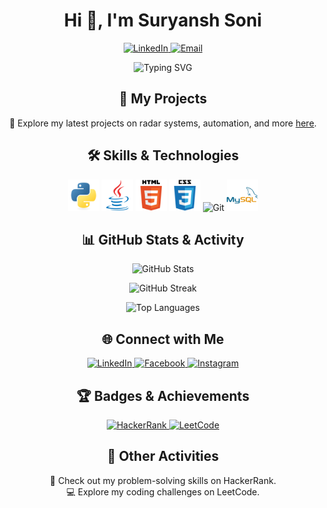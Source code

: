 <h1 align="center">Hi 👋, I'm Suryansh Soni</h1>

<p align="center">
  <a href="https://linkedin.com/in/suryansh-soni-0a244b294/" target="_blank">
    <img src="https://img.shields.io/badge/LinkedIn-Connect-blue?style=for-the-badge&logo=linkedin" alt="LinkedIn" />
  </a>
  <a href="mailto:sonisuryansh53@gmail.com" target="_blank">
    <img src="https://img.shields.io/badge/Email-Contact-red?style=for-the-badge&logo=gmail" alt="Email" />
  </a>
</p>

<p align="center">
  <img src="https://readme-typing-svg.demolab.com?font=Fira+Code&size=24&pause=1000&center=true&vCenter=true&width=435&lines=Welcome+to+My+GitHub+Profile!" alt="Typing SVG" />
</p>

<h2 align="center">💼 My Projects</h2>
<p align="center">🌟 Explore my latest projects on radar systems, automation, and more <a href="https://github.com/sonisuryansh?tab=repositories">here</a>.</p>

<h2 align="center">🛠️ Skills & Technologies</h2>
<p align="center">
  <img src="https://raw.githubusercontent.com/devicons/devicon/master/icons/python/python-original.svg" alt="Python" width="50" height="50"/>
  <img src="https://raw.githubusercontent.com/devicons/devicon/master/icons/java/java-original.svg" alt="Java" width="50" height="50"/>
  <img src="https://raw.githubusercontent.com/devicons/devicon/master/icons/html5/html5-original-wordmark.svg" alt="HTML" width="50" height="50"/>
  <img src="https://raw.githubusercontent.com/devicons/devicon/master/icons/css3/css3-original-wordmark.svg" alt="CSS3" width="50" height="50"/>
  <img src="https://www.vectorlogo.zone/logos/git-scm/git-scm-icon.svg" alt="Git" width="50" height="50"/>
  <img src="https://raw.githubusercontent.com/devicons/devicon/master/icons/mysql/mysql-original-wordmark.svg" alt="MySQL" width="50" height="50"/>
</p>

<h2 align="center">📊 GitHub Stats & Activity</h2>
<p align="center">
  <img src="https://github-readme-stats.vercel.app/api?username=sonisuryansh&show_icons=true&theme=radical" alt="GitHub Stats" />
</p>
<p align="center">
  <img src="https://github-readme-streak-stats.herokuapp.com/?user=sonisuryansh&theme=radical" alt="GitHub Streak" />
</p>
<p align="center">
  <img src="https://github-readme-stats.vercel.app/api/top-langs?username=sonisuryansh&show_icons=true&locale=en&layout=compact&theme=radical" alt="Top Languages" />
</p>

<h2 align="center">🌐 Connect with Me</h2>
<p align="center">
  <a href="https://linkedin.com/in/suryansh-soni-0a244b294/" target="_blank">
    <img src="https://raw.githubusercontent.com/rahuldkjain/github-profile-readme-generator/master/src/images/icons/Social/linked-in-alt.svg" alt="LinkedIn" height="40" width="40" />
  </a>
  <a href="https://fb.com/suryansh.verma.10004" target="_blank">
    <img src="https://raw.githubusercontent.com/rahuldkjain/github-profile-readme-generator/master/src/images/icons/Social/facebook.svg" alt="Facebook" height="40" width="40" />
  </a>
  <a href="https://instagram.com/_suryanshsoni/" target="_blank">
    <img src="https://raw.githubusercontent.com/rahuldkjain/github-profile-readme-generator/master/src/images/icons/Social/instagram.svg" alt="Instagram" height="40" width="40" />
  </a>
</p>

<h2 align="center">🏆 Badges & Achievements</h2>
<p align="center">
  <a href="https://www.hackerrank.com/sonisuryansh53" target="_blank">
    <img src="https://raw.githubusercontent.com/rahuldkjain/github-profile-readme-generator/master/src/images/icons/Social/hackerrank.svg" alt="HackerRank" height="40" width="40" />
  </a>
  <a href="https://www.leetcode.com/sonisuryansh/" target="_blank">
    <img src="https://raw.githubusercontent.com/rahuldkjain/github-profile-readme-generator/master/src/images/icons/Social/leet-code.svg" alt="LeetCode" height="40" width="40" />
  </a>
</p>

<h2 align="center">🌟 Other Activities</h2>
<p align="center">
  🏅 Check out my problem-solving skills on HackerRank.<br>
  💻 Explore my coding challenges on LeetCode.
</p>
